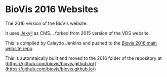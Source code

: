 # BioVis 2016 Websites

The 2016 version of the BioVis website.

It uses [Jekyll](http://jekyllrb.com/) as CMS... forked from 2015 version of the VDS website

This is compiled by Caleydo Jenkins and pushed to the [Biovis 2016 main website repo](https://github.com/biovis/biovis_2016).

This is automtaically built and moved to the 2016 folder of the repository at [https://github.com/biovis/biovis.github.io/](https://github.com/biovis/biovis.github.io/)

